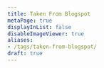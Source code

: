 ```yaml
---
title: Taken From Blogspot
metaPage: true
displayInList: false
disableImageViewer: true
aliases:
- /tags/taken-from-blogspot/
draft: true
---
```

